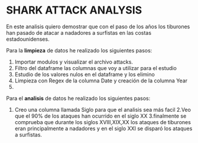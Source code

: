 # SHARK ATTACK ANALYSIS

En este analisis quiero demostrar que con el paso de los años los tiburones han pasado de atacar a nadadores a surfistas en las costas estadounidenses.

Para la **limpieza** de datos he realizado los siguientes pasos:
1. Importar modulos y visualizar el archivo attacks.
2. Filtro del dataframe las columnas que voy a utilizar para el estudio
3. Estudio de los valores nulos en el dataframe y los elimino
4. Limpieza con Regex de la columna Date y creación de la columna Year
5. 

Para el **analisis** de datos he realizado los siguientes pasos:
1. Creo una columna llamada Siglo para que el analisis sea más facil
2.Veo que el 90% de los ataques han ocurrido en el siglo XX
3.finalmente se comprueba que durante los siglos XVIII,XIX,XX los ataques de tiburones eran principalmente a nadadores y en el siglo XXI se disparó los ataques a surfistas.

